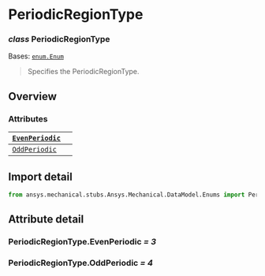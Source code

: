 <a id="periodicregiontype"></a>

# PeriodicRegionType

<a id="PeriodicRegionType"></a>

### *class* PeriodicRegionType

Bases: [`enum.Enum`](https://docs.python.org/3/library/enum.html#enum.Enum)

> Specifies the PeriodicRegionType.

> <!-- !! processed by numpydoc !! -->

<a id="overview"></a>

## Overview

### Attributes

| [`EvenPeriodic`](#PeriodicRegionType.EvenPeriodic)   |    |
|------------------------------------------------------|----|
| [`OddPeriodic`](#PeriodicRegionType.OddPeriodic)     |    |

<a id="import-detail"></a>

## Import detail

```python
from ansys.mechanical.stubs.Ansys.Mechanical.DataModel.Enums import PeriodicRegionType
```

<a id="attribute-detail"></a>

## Attribute detail

<a id="PeriodicRegionType.EvenPeriodic"></a>

### PeriodicRegionType.EvenPeriodic *= 3*

<a id="PeriodicRegionType.OddPeriodic"></a>

### PeriodicRegionType.OddPeriodic *= 4*
